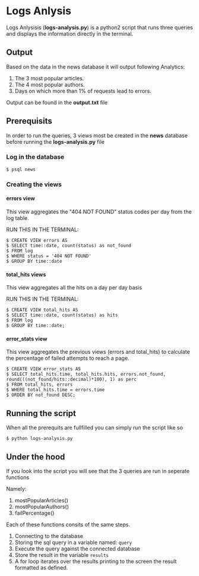 <!-- What steps need to be taken -->
<!-- What should the user already have installed -->
<!-- What might they have a hard time understanding -->
# Logs Anlysis

Logs Anlysisis (**logs-analysis.py**) is a python2 script that runs three queries and displays the information directly in the terminal.

## Output

Based on the data in the news database it will output following Analytics:
1. The 3 most popular articles.
2. The 4 most popular authors.
3. Days on which more than 1% of requests lead to errors.

Output can be found in the **output.txt** file

## Prerequisits

In order to run the queries, 3 views most be created in the __news__ database before running the **logs-analysis.py** file

### Log in the database

```
$ psql news
```

### Creating the views

#### **errors** view

This view aggregates the "404 NOT FOUND" status codes per day from the log table.

RUN THIS IN THE TERMINAL: 
```
$ CREATE VIEW errors AS
$ SELECT time::date, count(status) as not_found
$ FROM log
$ WHERE status = '404 NOT FOUND'
$ GROUP BY time::date
```

#### **total_hits** views

This view aggregates all the hits on a day per day basis

RUN THIS IN THE TERMINAL: 
```
$ CREATE VIEW total_hits AS
$ SELECT time::date, count(status) as hits
$ FROM log
$ GROUP BY time::date;
```

#### **error_stats** view

This view aggregates the previous views (errors and total_hits) to calculate the percentage of failed attempts to reach a page.

```
$ CREATE VIEW error_stats AS
$ SELECT total_hits.time, total_hits.hits, errors.not_found, round(((not_found/hits::decimal)*100), 1) as perc
$ FROM total_hits, errors
$ WHERE total_hits.time = errors.time
$ ORDER BY not_found DESC;
```

## Running the script

When all the prerequits are fullfilled you can simply run the script like so
```
$ python logs-analysis.py 
```

## Under the hood

If you look into the script you will see that the 3 queries are run in seperate functions

Namely:
1. mostPopularArticles()
2. mostPopularAuthors()
3. failPercentage()

Each of these functions consits of the same steps.
1. Connecting to the database
2. Storing the sql query in a variable named: ```query```
3. Execute the query against the connected database
4. Store the result in the variable ```results```
5. A for loop iterates over the results printing to the screen the result formatted as defined.


